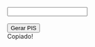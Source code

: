 <div class="input-container">
  <input id="vlrGerado" class="input-gerador" type="text" readonly><br><br>
  <i id="iconCopy" class="icon icon-16 icon-copy" onclick="copiarTexto() "></i>
  <button onclick="document.getElementById('vlrGerado').value = pis(true); toggleIcon();">
    Gerar PIS
  </button>
  <div id="msgCopiado" class="copiado">Copiado!</div>
</div>
